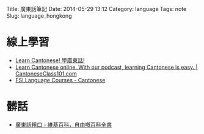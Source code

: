 Title: 廣東話筆記
Date: 2014-05-29 13:12
Category: language
Tags: note
Slug: language_hongkong


# 線上學習

* [Learn Cantonese! 學廣東話!](http://cantonese.ca/)
* [Learn Cantonese online. With our podcast, learning Cantonese is easy. | CantoneseClass101.com](http://www.cantoneseclass101.com/)
* [FSI Language Courses - Cantonese](http://fsi-language-courses.org/Content.php?page=Cantonese)

# 髒話

* [廣東話粗口 - 維基百科，自由嘅百科全書](http://zh-yue.wikipedia.org/wiki/廣東話粗口)
